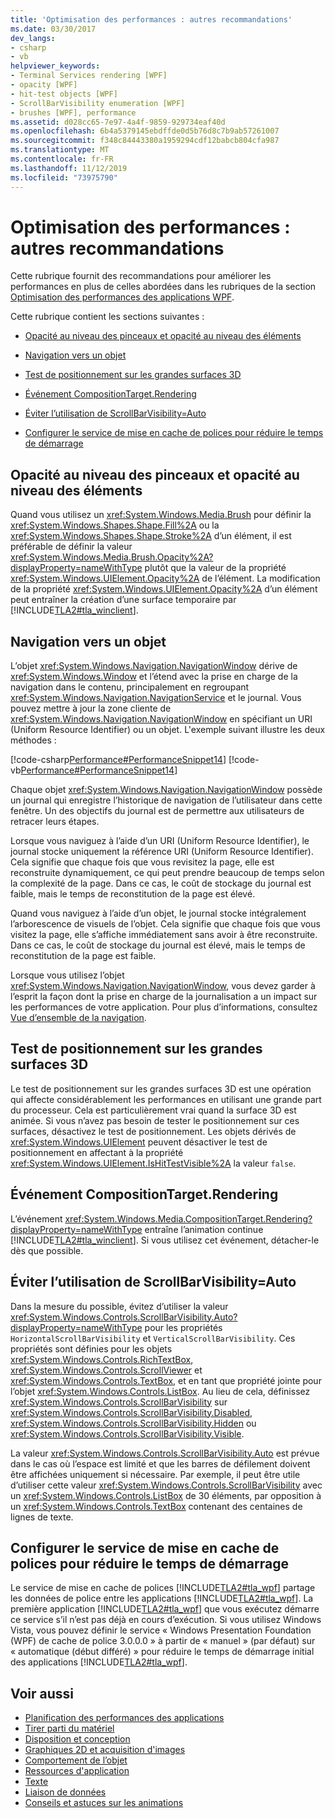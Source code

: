 ```yaml
---
title: 'Optimisation des performances : autres recommandations'
ms.date: 03/30/2017
dev_langs:
- csharp
- vb
helpviewer_keywords:
- Terminal Services rendering [WPF]
- opacity [WPF]
- hit-test objects [WPF]
- ScrollBarVisibility enumeration [WPF]
- brushes [WPF], performance
ms.assetid: d028cc65-7e97-4a4f-9859-929734eaf40d
ms.openlocfilehash: 6b4a5379145ebdffde0d5b76d8c7b9ab57261007
ms.sourcegitcommit: f348c84443380a1959294cdf12babcb804cfa987
ms.translationtype: MT
ms.contentlocale: fr-FR
ms.lasthandoff: 11/12/2019
ms.locfileid: "73975790"
---
```

# <a name="optimizing-performance-other-recommendations"></a>Optimisation des performances : autres recommandations
<a name="introduction"></a> Cette rubrique fournit des recommandations pour améliorer les performances en plus de celles abordées dans les rubriques de la section [Optimisation des performances des applications WPF](optimizing-wpf-application-performance.md).  
  
 Cette rubrique contient les sections suivantes :  
  
- [Opacité au niveau des pinceaux et opacité au niveau des éléments](#Opacity)  
  
- [Navigation vers un objet](#Navigation_Objects)  
  
- [Test de positionnement sur les grandes surfaces 3D](#Hit_Testing)  
  
- [Événement CompositionTarget.Rendering](#CompositionTarget_Rendering_Event)  
  
- [Éviter l’utilisation de ScrollBarVisibility=Auto](#Avoid_Using_ScrollBarVisibility)  
  
- [Configurer le service de mise en cache de polices pour réduire le temps de démarrage](#FontCache)  
  
<a name="Opacity"></a>   
## <a name="opacity-on-brushes-versus-opacity-on-elements"></a>Opacité au niveau des pinceaux et opacité au niveau des éléments  
 Quand vous utilisez un <xref:System.Windows.Media.Brush> pour définir la <xref:System.Windows.Shapes.Shape.Fill%2A> ou la <xref:System.Windows.Shapes.Shape.Stroke%2A> d’un élément, il est préférable de définir la valeur <xref:System.Windows.Media.Brush.Opacity%2A?displayProperty=nameWithType> plutôt que la valeur de la propriété <xref:System.Windows.UIElement.Opacity%2A> de l’élément. La modification de la propriété <xref:System.Windows.UIElement.Opacity%2A> d’un élément peut entraîner la création d’une surface temporaire par [!INCLUDE[TLA2#tla_winclient](../../../../includes/tla2sharptla-winclient-md.md)].  
  
<a name="Navigation_Objects"></a>   
## <a name="navigation-to-object"></a>Navigation vers un objet  
 L’objet <xref:System.Windows.Navigation.NavigationWindow> dérive de <xref:System.Windows.Window> et l’étend avec la prise en charge de la navigation dans le contenu, principalement en regroupant <xref:System.Windows.Navigation.NavigationService> et le journal. Vous pouvez mettre à jour la zone cliente de <xref:System.Windows.Navigation.NavigationWindow> en spécifiant un URI (Uniform Resource Identifier) ou un objet. L'exemple suivant illustre les deux méthodes :  
  
 [!code-csharp[Performance#PerformanceSnippet14](~/samples/snippets/csharp/VS_Snippets_Wpf/Performance/CSharp/TestNavigation.xaml.cs#performancesnippet14)]
 [!code-vb[Performance#PerformanceSnippet14](~/samples/snippets/visualbasic/VS_Snippets_Wpf/Performance/visualbasic/testnavigation.xaml.vb#performancesnippet14)]  
  
 Chaque objet <xref:System.Windows.Navigation.NavigationWindow> possède un journal qui enregistre l’historique de navigation de l’utilisateur dans cette fenêtre. Un des objectifs du journal est de permettre aux utilisateurs de retracer leurs étapes.  
  
 Lorsque vous naviguez à l’aide d’un URI (Uniform Resource Identifier), le journal stocke uniquement la référence URI (Uniform Resource Identifier). Cela signifie que chaque fois que vous revisitez la page, elle est reconstruite dynamiquement, ce qui peut prendre beaucoup de temps selon la complexité de la page. Dans ce cas, le coût de stockage du journal est faible, mais le temps de reconstitution de la page est élevé.  
  
 Quand vous naviguez à l’aide d’un objet, le journal stocke intégralement l’arborescence de visuels de l’objet. Cela signifie que chaque fois que vous visitez la page, elle s’affiche immédiatement sans avoir à être reconstruite. Dans ce cas, le coût de stockage du journal est élevé, mais le temps de reconstitution de la page est faible.  
  
 Lorsque vous utilisez l’objet <xref:System.Windows.Navigation.NavigationWindow>, vous devez garder à l’esprit la façon dont la prise en charge de la journalisation a un impact sur les performances de votre application. Pour plus d’informations, consultez [Vue d’ensemble de la navigation](../app-development/navigation-overview.md).  
  
<a name="Hit_Testing"></a>   
## <a name="hit-testing-on-large-3d-surfaces"></a>Test de positionnement sur les grandes surfaces 3D  
 Le test de positionnement sur les grandes surfaces 3D est une opération qui affecte considérablement les performances en utilisant une grande part du processeur. Cela est particulièrement vrai quand la surface 3D est animée. Si vous n’avez pas besoin de tester le positionnement sur ces surfaces, désactivez le test de positionnement. Les objets dérivés de <xref:System.Windows.UIElement> peuvent désactiver le test de positionnement en affectant à la propriété <xref:System.Windows.UIElement.IsHitTestVisible%2A> la valeur `false`.  
  
<a name="CompositionTarget_Rendering_Event"></a>   
## <a name="compositiontargetrendering-event"></a>Événement CompositionTarget.Rendering  
 L’événement <xref:System.Windows.Media.CompositionTarget.Rendering?displayProperty=nameWithType> entraîne l’animation continue [!INCLUDE[TLA2#tla_winclient](../../../../includes/tla2sharptla-winclient-md.md)]. Si vous utilisez cet événement, détacher-le dès que possible.  
  
<a name="Avoid_Using_ScrollBarVisibility"></a>   
## <a name="avoid-using-scrollbarvisibilityauto"></a>Éviter l’utilisation de ScrollBarVisibility=Auto  
 Dans la mesure du possible, évitez d’utiliser la valeur <xref:System.Windows.Controls.ScrollBarVisibility.Auto?displayProperty=nameWithType> pour les propriétés `HorizontalScrollBarVisibility` et `VerticalScrollBarVisibility`. Ces propriétés sont définies pour les objets <xref:System.Windows.Controls.RichTextBox>, <xref:System.Windows.Controls.ScrollViewer> et <xref:System.Windows.Controls.TextBox>, et en tant que propriété jointe pour l’objet <xref:System.Windows.Controls.ListBox>. Au lieu de cela, définissez <xref:System.Windows.Controls.ScrollBarVisibility> sur <xref:System.Windows.Controls.ScrollBarVisibility.Disabled>, <xref:System.Windows.Controls.ScrollBarVisibility.Hidden> ou <xref:System.Windows.Controls.ScrollBarVisibility.Visible>.  
  
 La valeur <xref:System.Windows.Controls.ScrollBarVisibility.Auto> est prévue dans le cas où l’espace est limité et que les barres de défilement doivent être affichées uniquement si nécessaire. Par exemple, il peut être utile d’utiliser cette valeur <xref:System.Windows.Controls.ScrollBarVisibility> avec un <xref:System.Windows.Controls.ListBox> de 30 éléments, par opposition à un <xref:System.Windows.Controls.TextBox> contenant des centaines de lignes de texte.  
  
<a name="FontCache"></a>   
## <a name="configure-font-cache-service-to-reduce-start-up-time"></a>Configurer le service de mise en cache de polices pour réduire le temps de démarrage  
 Le service de mise en cache de polices [!INCLUDE[TLA2#tla_wpf](../../../../includes/tla2sharptla-wpf-md.md)] partage les données de police entre les applications [!INCLUDE[TLA2#tla_wpf](../../../../includes/tla2sharptla-wpf-md.md)]. La première application [!INCLUDE[TLA2#tla_wpf](../../../../includes/tla2sharptla-wpf-md.md)] que vous exécutez démarre ce service s’il n’est pas déjà en cours d’exécution. Si vous utilisez Windows Vista, vous pouvez définir le service « Windows Presentation Foundation (WPF) de cache de police 3.0.0.0 » à partir de « manuel » (par défaut) sur « automatique (début différé) » pour réduire le temps de démarrage initial des applications [!INCLUDE[TLA2#tla_wpf](../../../../includes/tla2sharptla-wpf-md.md)].  
  
## <a name="see-also"></a>Voir aussi

- [Planification des performances des applications](planning-for-application-performance.md)
- [Tirer parti du matériel](optimizing-performance-taking-advantage-of-hardware.md)
- [Disposition et conception](optimizing-performance-layout-and-design.md)
- [Graphiques 2D et acquisition d'images](optimizing-performance-2d-graphics-and-imaging.md)
- [Comportement de l’objet](optimizing-performance-object-behavior.md)
- [Ressources d'application](optimizing-performance-application-resources.md)
- [Texte](optimizing-performance-text.md)
- [Liaison de données](optimizing-performance-data-binding.md)
- [Conseils et astuces sur les animations](../graphics-multimedia/animation-tips-and-tricks.md)
